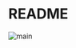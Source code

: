 
# README

![main](https://github.com/marksmith3981274/yx524690/actions/workflows/main.yml/badge.svg)
